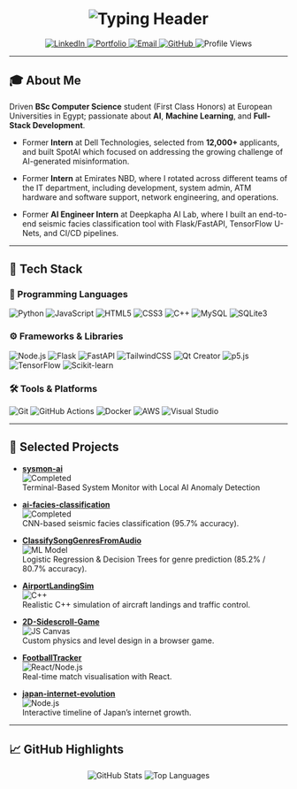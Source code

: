 <!--
**oashraff/oashraff** is a ✨ _special_ ✨ repository because its README appears on your GitHub profile.
-->

<h1 align="center">
  <img src="https://readme-typing-svg.herokuapp.com?font=Fira+Code&size=28&pause=1000&color=FFFFF&center=true&vCenter=true&width=600&height=80&lines=Omar+Ashraf+Mohammed;Software+Engineer+%7C+AI+Researcher" alt="Typing Header"/>
</h1>

<p align="center">
  <a href="https://www.linkedin.com/in/omarashrafmo/">
    <img src="https://img.shields.io/badge/LinkedIn-0077B5?style=flat&logo=linkedin&logoColor=white" alt="LinkedIn"/>
  </a>
  <a href="https://omar-ash.netlify.app">
    <img src="https://img.shields.io/badge/Portfolio-FF5722?style=flat&logo=about-me&logoColor=white" alt="Portfolio"/>
  </a>
  <a href="mailto:oomaraashrafaabdou@gmail.com">
    <img src="https://img.shields.io/badge/Email-D14836?style=flat&logo=gmail&logoColor=white" alt="Email"/>
  </a>
  <a href="https://github.com/oashraff">
    <img src="https://img.shields.io/badge/GitHub-181717?style=flat&logo=github&logoColor=white" alt="GitHub"/>
  </a>
  <img src="https://komarev.com/ghpvc/?username=oashraff&style=flat&color=blue" alt="Profile Views"/>
</p>

---

## 🎓 About Me
Driven **BSc Computer Science** student (First Class Honors) at European Universities in Egypt; passionate about **AI**, **Machine Learning**, and **Full-Stack Development**.  

- Former **Intern** at Dell Technologies, selected from **12,000+** applicants, and built SpotAI which focused on addressing the growing challenge of AI-generated misinformation.  

- Former **Intern** at Emirates NBD, where I rotated across different teams of the IT department, including development, system admin, ATM hardware and software support, network engineering, and operations.  

- Former **AI Engineer Intern** at Deepkapha AI Lab, where I built an end-to-end seismic facies classification tool with Flask/FastAPI, TensorFlow U-Nets, and CI/CD pipelines.


---

## 🤖 Tech Stack

### 📝 Programming Languages  
<p align="left">
  <img src="https://img.shields.io/badge/Python-3776AB?style=flat&logo=python&logoColor=white" alt="Python"/>
  <img src="https://img.shields.io/badge/JavaScript-F7DF1E?style=flat&logo=javascript&logoColor=black" alt="JavaScript"/>
  <img src="https://img.shields.io/badge/HTML5-E34F26?style=flat&logo=html5&logoColor=white" alt="HTML5"/>
  <img src="https://img.shields.io/badge/CSS3-1572B6?style=flat&logo=css3&logoColor=white" alt="CSS3"/>
  <img src="https://img.shields.io/badge/C++-00599C?style=flat&logo=c%2B%2B&logoColor=white" alt="C++"/>
  <img src="https://img.shields.io/badge/MySQL-4479A1?style=flat&logo=mysql&logoColor=white" alt="MySQL"/>
  <img src="https://img.shields.io/badge/SQLite-07405E?style=flat&logo=sqlite&logoColor=white" alt="SQLite3"/>
</p>

### ⚙️ Frameworks & Libraries  
<p align="left">
  <img src="https://img.shields.io/badge/Node.js-339933?style=flat&logo=nodedotjs&logoColor=white" alt="Node.js"/>
  <img src="https://img.shields.io/badge/Flask-000000?style=flat&logo=flask&logoColor=white" alt="Flask"/>
  <img src="https://img.shields.io/badge/FastAPI-009688?style=flat&logo=fastapi&logoColor=white" alt="FastAPI"/>
  <img src="https://img.shields.io/badge/Tailwind_CSS-06B6D4?style=flat&logo=tailwind-css&logoColor=white" alt="TailwindCSS"/>
  <img src="https://img.shields.io/badge/Qt-41CD52?style=flat&logo=qt&logoColor=white" alt="Qt Creator"/>
  <img src="https://img.shields.io/badge/p5.js-ED225D?style=flat&logo=p5.js&logoColor=white" alt="p5.js"/>
  <img src="https://img.shields.io/badge/TensorFlow-FF6F00?style=flat&logo=tensorflow&logoColor=white" alt="TensorFlow"/>
  <img src="https://img.shields.io/badge/scikit--learn-F7931E?style=flat&logo=scikitlearn&logoColor=white" alt="Scikit-learn"/>
</p>

### 🛠 Tools & Platforms  
<p align="left">
  <img src="https://img.shields.io/badge/Git-F05032?style=flat&logo=git&logoColor=white" alt="Git"/>
  <img src="https://img.shields.io/badge/GitHub_Actions-2088FF?style=flat&logo=github-actions&logoColor=white" alt="GitHub Actions"/>
  <img src="https://img.shields.io/badge/Docker-2496ED?style=flat&logo=docker&logoColor=white" alt="Docker"/>
  <img src="https://img.shields.io/badge/AWS-232F3E?style=flat&logo=amazonaws&logoColor=white" alt="AWS"/>
  <img src="https://img.shields.io/badge/Visual_Studio-5C2D91?style=flat&logo=visual-studio&logoColor=white" alt="Visual Studio"/>
</p>

---

## 🚀 Selected Projects

- **[sysmon-ai](https://github.com/oashraff/sysmon-ai)**  
  <img src="https://img.shields.io/badge/Status-Completed-brightgreen" alt="Completed"/>  
  Terminal-Based System Monitor with Local AI Anomaly Detection
  
- **[ai-facies-classification](https://github.com/oashraff/ai-facies-classification)**  
  <img src="https://img.shields.io/badge/Status-Completed-brightgreen" alt="Completed"/>  
  CNN-based seismic facies classification (95.7% accuracy).
- **[ClassifySongGenresFromAudio](https://github.com/oashraff/ClassifySongGenresFromAudio)**  
  <img src="https://img.shields.io/badge/ML-Model-orange" alt="ML Model"/>  
  Logistic Regression & Decision Trees for genre prediction (85.2% / 80.7% accuracy).

- **[AirportLandingSim](https://github.com/oashraff/AirportLandingSim)**  
  <img src="https://img.shields.io/badge/Lang-C%2B%2B-blue" alt="C++"/>  
  Realistic C++ simulation of aircraft landings and traffic control.

- **[2D-Sidescroll-Game](https://github.com/oashraff/2D-Sidescroll-Game)**  
  <img src="https://img.shields.io/badge/Engine-JS_Canvas-yellow" alt="JS Canvas"/>  
  Custom physics and level design in a browser game. 

- **[FootballTracker](https://github.com/oashraff/FootballTracker)**  
  <img src="https://img.shields.io/badge/Stack-React%20%7C%20Node.js-lightgrey" alt="React/Node.js"/>  
  Real-time match visualisation with React.

- **[japan-internet-evolution](https://github.com/oashraff/japan-internet-evolution)**  
  <img src="https://img.shields.io/badge/Visualisation-Node.js-red" alt="Node.js"/>  
  Interactive timeline of Japan’s internet growth. 

---

## 📈 GitHub Highlights

<div align="center">
  <!-- Overall stats -->
  <img src="https://github-readme-stats.vercel.app/api?username=oashraff&show_icons=true&theme=radical" alt="GitHub Stats" />
  <!-- Top langs -->
  <img src="https://github-readme-stats.vercel.app/api/top-langs/?username=oashraff&layout=compact&theme=radical" alt="Top Languages" />
</div>

